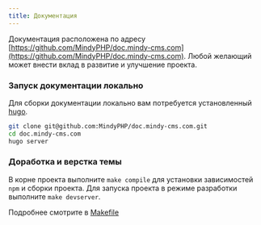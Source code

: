 ```yaml
---
title: Документация
---
```


Документация расположена по адресу [https://github.com/MindyPHP/doc.mindy-cms.com](https://github.com/MindyPHP/doc.mindy-cms.com).
Любой желающий может внести вклад в развитие и улучшение проекта.

### Запуск документации локально

Для сборки документации локально вам потребуется установленный [hugo](https://gohugo.io/).

```bash
git clone git@github.com:MindyPHP/doc.mindy-cms.com.git
cd doc.mindy-cms.com
hugo server
```

### Доработка и верстка темы

В корне проекта выполните `make compile` для установки зависимостей `npm` и сборки проекта.
Для запуска проекта в режиме разработки выполните `make devserver`.

Подробнее смотрите в [Makefile](https://github.com/MindyPHP/doc.mindy-cms.com/blob/master/Makefile)
